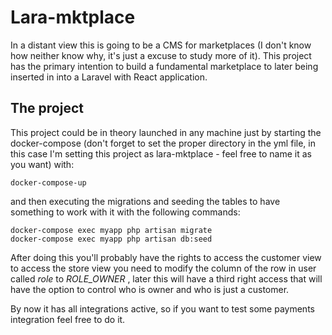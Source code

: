 # Lara-mktplace
In a distant view this is going to be a CMS for marketplaces (I don't know how neither know why, it's just a excuse to study more of it).
This project has the primary intention to build a fundamental marketplace to later being inserted in into a Laravel with React application.

## The project
This project could be in theory launched in any machine just by starting the docker-compose (don't forget to set the proper
directory in the yml file, in this case I'm setting this project as lara-mktplace - feel free to name it as you want) with:
```
docker-compose-up
```
and then executing the migrations and seeding the tables to have something to work with it with the following commands:
```
docker-compose exec myapp php artisan migrate
docker-compose exec myapp php artisan db:seed
```

After doing this you'll probably have the rights to access the customer view to access the store view you need to modify
the column of the row in user called *role* to *ROLE_OWNER* , later this will have a third right access that will have the
option to control who is owner and who is just a customer.

By now it has all integrations active, so if you want to test some payments integration feel free to do it.